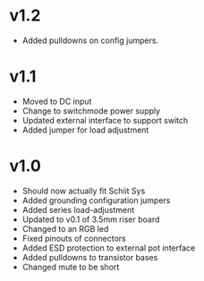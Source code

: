 # v1.2
- Added pulldowns on config jumpers.

# v1.1
- Moved to DC input
- Change to switchmode power supply
- Updated external interface to support switch
- Added jumper for load adjustment

# v1.0
 - Should now actually fit Schiit Sys
 - Added grounding configuration jumpers
 - Added series load-adjustment
 - Updated to v0.1 of 3.5mm riser board
 - Changed to an RGB led
 - Fixed pinouts of connectors
 - Added ESD protection to external pot interface
 - Added pulldowns to transistor bases
 - Changed mute to be short

